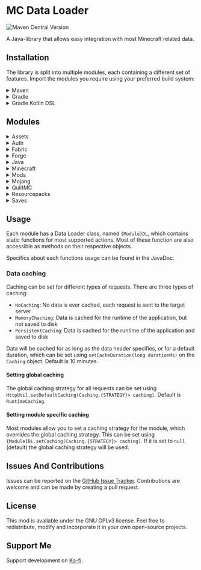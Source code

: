 # MC Data Loader

![Maven Central Version](https://img.shields.io/maven-central/v/dev.treset.mcdl/mcdl?style=flat-square&link=https%3A%2F%2Fcentral.sonatype.com%2Fartifact%2Fdev.treset.mcdl%2Fmcdl
)

A Java-library that allows easy integration with most Minecraft related data.

## Installation
The library is split into multiple modules, each containing a different set of features.
Import the modules you require using your preferred build system:

<details>
<summary>Maven</summary>

```xml
<dependencies>
  <dependency>
    <groupId>dev.treset.mcdl</groupId>
    <artifactId>mcdl-{module-name}</artifactId>
    <version>{version}</version>
  </dependency>
</dependencies>
```
</details>

<details>
<summary>Gradle</summary>

```groovy
dependencies {
  implementation 'dev.treset.mcdl:mcdl-{module-name}:{version}'
}
```

> [!TIP]
> If you are importing multiple modules, you can declare them programmatically:
> ```groovy
> def mcdlVersion = '{version}'
> def mcdlModules = ['{module-name1}', '{module-name2}']
> dependencies {
>   for(module in mcdlModules) {
>     implementation 'dev.treset.mcdl:mcdl-$module:$mcdlVersion'
>   }
> }
> ```
</details>

<details>
<summary>Gradle Kotlin DSL</summary>

```kotlin
dependencies {
  implementation("dev.treset.mcdl:mcdl-{module-name}:{version}")
}
```

> [!TIP]
> If you are importing multiple modules, you can declare them programmatically:
> ```kotlin
> val mcdlVersion = "{version}"
> val mcdlModules = arrayOf("{module-name1}", "{module-name2}")
> dependencies {
>   for(module in mcdlModules) {
>     implementation("dev.treset.mcdl:mcdl-$module:$mcdlVersion")
>   }
> }
> ```
</details>

## Modules

<details><summary>Assets</summary>

- Fetching of Minecraft asset indexes
- Fetching and downloading of Minecraft assets
- Resolving assets to virtual assets
</details>

<details><summary>Auth</summary>

- Authenticating a Minecraft user using a Microsoft account
- Getting the users profile data
- Storing and reusing login tokens
</details>

<details><summary>Fabric</summary>

- Fetching Fabric verions
- Fetching Fabric loader profiles
- Downloading the Fabric client
- Downloading Fabric libraries
</details>

<details><summary>Forge</summary>

- Fetching Forge versions
- Fetching Forge installers
- Downloading and installing the Forge client (for Minecraft 1.5.2 and above)
- Downloading Forge libraries
</details>

<details><summary>Java</summary>

- Fetching Minecraft Java runtimes
- Downloading Minecraft Java files
</details>

<details><summary>Minecraft</summary>

- Fetching Minecraft versions
- Fetching Minecraft version details
- Downloading the Minecraft client
- Downloading Minecraft libraries
</details>

<details><summary>Mods</summary>

- Searching for Mods on Modrinth or CurseForge or both platforms combined
- Getting specific Mods from Modrinth or CurseForge
- Getting Mod Versions from Modrinth or CurseForge or both platforms combined
- Downloading Mod Versions
</details>

<details><summary>Mojang</summary>

- Fetching Minecraft Profiles for UUIDs
- Fetching Minecraft Users for usernames
</details>

<details><summary>QuiltMC</summary>

- Fetching QuiltMC versions
- Fetching QuiltMC loader profiles
- Downloading the QuiltMC client
- Downloading QuiltMC libraries
</details>

<details><summary>Resourcepacks</summary>

- Parsing resourcepack files or directories
</details>

<details><summary>Saves</summary>

- Parsing Minecraft world directories to get world name, description and icon
- Parsing Minecraft Server files to get server data
</details>

## Usage

Each module has a Data Loader class, named `{Module}DL`, which contains static functions for most supported actions.
Most of these function are also accessible as methods on their respective objects.

Specifics about each functions usage can be found in the JavaDoc.

### Data caching
Caching can be set for different types of requests. There are three types of caching:
- `NoCaching`: No data is ever cached, each request is sent to the target server
- `MemoryChaching`: Data is cached for the runtime of the application, but not saved to disk
- `PersistentCaching`: Data is cached for the runtime of the application and saved to disk

Data will be cached for as long as the data header specifies, or for a default duration, which can be set using `setCacheDuration(long durationMs)` on the `Caching` object. Default is 10 minutes.

#### Setting global caching

The global caching strategy for all requests can be set using ``HttpUtil.setDefaultCaching(Caching.{STRATEGY}> caching)``. Default is `RuntimeCaching`.

#### Setting module specific caching

Most modules allow you to set a caching strategy for the module, which overrides the global caching strategy. This can be set using `{Module]DL.setCaching(Caching.{STRATEGY}> caching)`. If it is set to `null` (default) the global caching strategy will be used.

## Issues And Contributions

Issues can be reported on the [GitHub Issue Tracker](https://github.com/Tre5et/mcdl/issues). Contributions are welcome and can be made by creating a pull request.

## License

This mod is available under the GNU GPLv3 license. Feel free to redistribute, modify and incorporate it in your own open-source projects.

## Support Me

Support development on [Ko-fi](https://ko-fi.com/treset).



